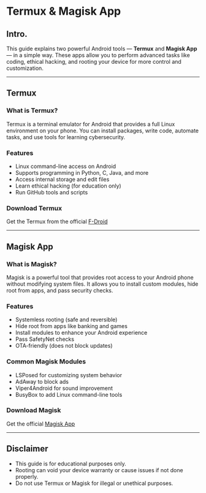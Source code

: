 
# Termux & Magisk App

## Intro.  
This guide explains two powerful Android tools — **Termux** and **Magisk App** — in a simple way. These apps allow you to perform advanced tasks like coding, ethical hacking, and rooting your device for more control and customization.

---

## Termux

### What is Termux?  
Termux is a terminal emulator for Android that provides a full Linux environment on your phone. You can install packages, write code, automate tasks, and use tools for learning cybersecurity.

### Features  
- Linux command-line access on Android  
- Supports programming in Python, C, Java, and more  
- Access internal storage and edit files  
- Learn ethical hacking (for education only)  
- Run GitHub tools and scripts  

### Download Termux  
Get the Termux from the official [F-Droid](https://f-droid.org/en/packages/com.termux/)

---

## Magisk App

### What is Magisk?  
Magisk is a powerful tool that provides root access to your Android phone without modifying system files. It allows you to install custom modules, hide root from apps, and pass security checks.

### Features  
- Systemless rooting (safe and reversible)  
- Hide root from apps like banking and games  
- Install modules to enhance your Android experience  
- Pass SafetyNet checks  
- OTA-friendly (does not block updates)

### Common Magisk Modules  
- LSPosed for customizing system behavior  
- AdAway to block ads  
- Viper4Android for sound improvement  
- BusyBox to add Linux command-line tools  

### Download Magisk  
Get the official [Magisk App](https://magisk.me/)

---

## Disclaimer  
- This guide is for educational purposes only.  
- Rooting can void your device warranty or cause issues if not done properly.  
- Do not use Termux or Magisk for illegal or unethical purposes.
